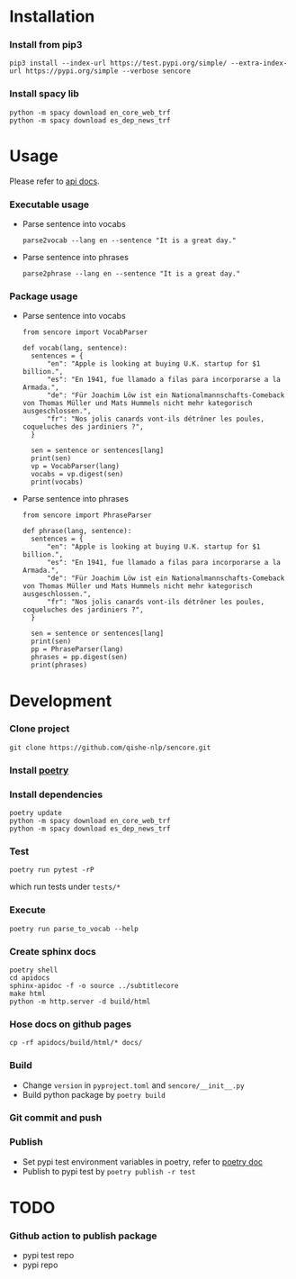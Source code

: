# Installation 

### Install from pip3
``` 
pip3 install --index-url https://test.pypi.org/simple/ --extra-index-url https://pypi.org/simple --verbose sencore
```

### Install spacy lib
```
python -m spacy download en_core_web_trf
python -m spacy download es_dep_news_trf
```

# Usage

Please refer to [api docs](https://qishe-nlp.github.io/sencore/).

### Executable usage
* Parse sentence into vocabs

  ```
  parse2vocab --lang en --sentence "It is a great day."
  ```

* Parse sentence into phrases

  ```
  parse2phrase --lang en --sentence "It is a great day."
  ```

### Package usage
* Parse sentence into vocabs

  ```
  from sencore import VocabParser 

  def vocab(lang, sentence):
    sentences = {
        "en": "Apple is looking at buying U.K. startup for $1 billion.",
        "es": "En 1941, fue llamado a filas para incorporarse a la Armada.",
        "de": "Für Joachim Löw ist ein Nationalmannschafts-Comeback von Thomas Müller und Mats Hummels nicht mehr kategorisch ausgeschlossen.",
        "fr": "Nos jolis canards vont-ils détrôner les poules, coqueluches des jardiniers ?",
    }

    sen = sentence or sentences[lang]
    print(sen)
    vp = VocabParser(lang)
    vocabs = vp.digest(sen)
    print(vocabs)

  ```

* Parse sentence into phrases

  ```
  from sencore import PhraseParser

  def phrase(lang, sentence):
    sentences = {
        "en": "Apple is looking at buying U.K. startup for $1 billion.",
        "es": "En 1941, fue llamado a filas para incorporarse a la Armada.",
        "de": "Für Joachim Löw ist ein Nationalmannschafts-Comeback von Thomas Müller und Mats Hummels nicht mehr kategorisch ausgeschlossen.",
        "fr": "Nos jolis canards vont-ils détrôner les poules, coqueluches des jardiniers ?",
    }

    sen = sentence or sentences[lang]
    print(sen)
    pp = PhraseParser(lang)
    phrases = pp.digest(sen)
    print(phrases)
  ```

# Development

### Clone project
```
git clone https://github.com/qishe-nlp/sencore.git
```

### Install [poetry](https://python-poetry.org/docs/)

### Install dependencies
```
poetry update
python -m spacy download en_core_web_trf
python -m spacy download es_dep_news_trf
```

### Test
```
poetry run pytest -rP
```
which run tests under `tests/*`


### Execute
```
poetry run parse_to_vocab --help
```

### Create sphinx docs
```
poetry shell
cd apidocs
sphinx-apidoc -f -o source ../subtitlecore
make html
python -m http.server -d build/html
```

### Hose docs on github pages
```
cp -rf apidocs/build/html/* docs/
```

### Build
* Change `version` in `pyproject.toml` and `sencore/__init__.py`
* Build python package by `poetry build`

### Git commit and push

### Publish
* Set pypi test environment variables in poetry, refer to [poetry doc](https://python-poetry.org/docs/repositories/)
* Publish to pypi test by `poetry publish -r test`


# TODO

### Github action to publish package
* pypi test repo
* pypi repo
